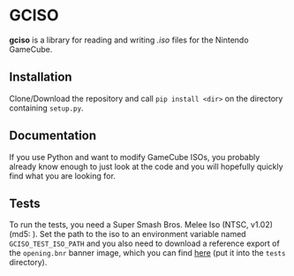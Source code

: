# GCISO
**gciso** is a library for reading and writing *.iso* files for the Nintendo GameCube.

## Installation
Clone/Download the repository and call `pip install <dir>` on the directory containing `setup.py`.

## Documentation
If you use Python and want to modify GameCube ISOs, you probably already know enough to just look at the code and you will hopefully quickly find what you are looking for.

## Tests
To run the tests, you need a Super Smash Bros. Melee Iso (NTSC, v1.02) (md5: ).
Set the path to the iso to an environment variable named `GCISO_TEST_ISO_PATH` and you also need to download a reference export of the `opening.bnr` banner image, which you can find [here](http://download.theshoemaker.de/gciso_test/banner_ref.png) (put it into the `tests` directory).
